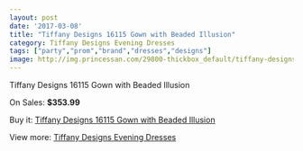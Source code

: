 ```yaml
---
layout: post
date: '2017-03-08'
title: "Tiffany Designs 16115 Gown with Beaded Illusion"
category: Tiffany Designs Evening Dresses
tags: ["party","prom","brand","dresses","designs"]
image: http://img.princessan.com/29800-thickbox_default/tiffany-designs-16115-gown-with-beaded-illusion.jpg
---
```

Tiffany Designs 16115 Gown with Beaded Illusion

On Sales: **$353.99**
<a href="https://www.princessan.com/en/13608-tiffany-designs-16115-gown-with-beaded-illusion.html"><amp-img layout="responsive" width="600" height="600" src="//img.princessan.com/29800-thickbox_default/tiffany-designs-16115-gown-with-beaded-illusion.jpg" alt="Tiffany Designs 16115 Gown with Beaded Illusion 0" /></a>
<a href="https://www.princessan.com/en/13608-tiffany-designs-16115-gown-with-beaded-illusion.html"><amp-img layout="responsive" width="600" height="600" src="//img.princessan.com/29802-thickbox_default/tiffany-designs-16115-gown-with-beaded-illusion.jpg" alt="Tiffany Designs 16115 Gown with Beaded Illusion 1" /></a>
<a href="https://www.princessan.com/en/13608-tiffany-designs-16115-gown-with-beaded-illusion.html"><amp-img layout="responsive" width="600" height="600" src="//img.princessan.com/29801-thickbox_default/tiffany-designs-16115-gown-with-beaded-illusion.jpg" alt="Tiffany Designs 16115 Gown with Beaded Illusion 2" /></a>

Buy it: [Tiffany Designs 16115 Gown with Beaded Illusion](https://www.princessan.com/en/13608-tiffany-designs-16115-gown-with-beaded-illusion.html "Tiffany Designs 16115 Gown with Beaded Illusion")

View more: [Tiffany Designs Evening Dresses](https://www.princessan.com/en/100- "Tiffany Designs Evening Dresses")